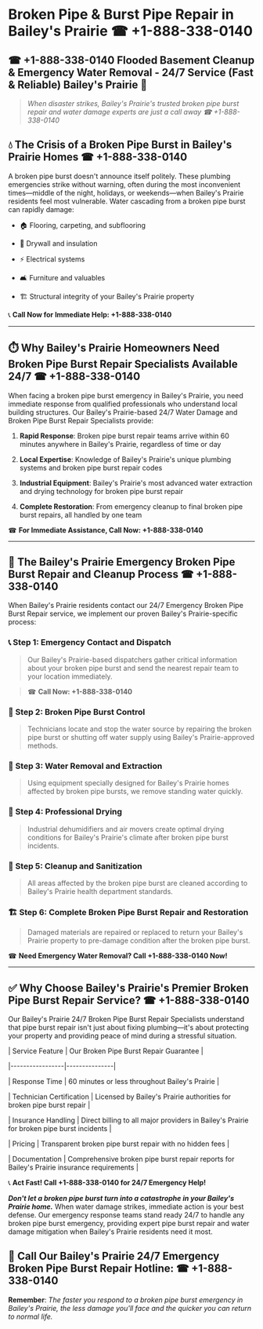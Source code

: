 # Broken Pipe & Burst Pipe Repair in Bailey's Prairie ☎ +1-888-338-0140  
## ☎ +1-888-338-0140 Flooded Basement Cleanup & Emergency Water Removal - 24/7 Service (Fast & Reliable) Bailey's Prairie 🚨  

> *When disaster strikes, Bailey's Prairie's trusted broken pipe burst repair and water damage experts are just a call away ☎ +1-888-338-0140*  

## 💧 The Crisis of a Broken Pipe Burst in Bailey's Prairie Homes ☎ +1-888-338-0140  

A broken pipe burst doesn't announce itself politely. These plumbing emergencies strike without warning, often during the most inconvenient times—middle of the night, holidays, or weekends—when Bailey's Prairie residents feel most vulnerable. Water cascading from a broken pipe burst can rapidly damage:  

* 🏠 Flooring, carpeting, and subflooring  
* 🧱 Drywall and insulation  
* ⚡ Electrical systems  
* 🛋️ Furniture and valuables  
* 🏗️ Structural integrity of your Bailey's Prairie property  

📞 **Call Now for Immediate Help: +1-888-338-0140**  

---  

## ⏱️ Why Bailey's Prairie Homeowners Need Broken Pipe Burst Repair Specialists Available 24/7 ☎ +1-888-338-0140  

When facing a broken pipe burst emergency in Bailey's Prairie, you need immediate response from qualified professionals who understand local building structures. Our Bailey's Prairie-based 24/7 Water Damage and Broken Pipe Burst Repair Specialists provide:  

1. **Rapid Response**: Broken pipe burst repair teams arrive within 60 minutes anywhere in Bailey's Prairie, regardless of time or day  
2. **Local Expertise**: Knowledge of Bailey's Prairie's unique plumbing systems and broken pipe burst repair codes  
3. **Industrial Equipment**: Bailey's Prairie's most advanced water extraction and drying technology for broken pipe burst repair  
4. **Complete Restoration**: From emergency cleanup to final broken pipe burst repairs, all handled by one team  

☎ **For Immediate Assistance, Call Now: +1-888-338-0140**  

---  

## 🔧 The Bailey's Prairie Emergency Broken Pipe Burst Repair and Cleanup Process ☎ +1-888-338-0140  

When Bailey's Prairie residents contact our 24/7 Emergency Broken Pipe Burst Repair service, we implement our proven Bailey's Prairie-specific process:  

### 📞 Step 1: Emergency Contact and Dispatch  
> Our Bailey's Prairie-based dispatchers gather critical information about your broken pipe burst and send the nearest repair team to your location immediately.  
> ☎ **Call Now: +1-888-338-0140**  

### 🚿 Step 2: Broken Pipe Burst Control  
> Technicians locate and stop the water source by repairing the broken pipe burst or shutting off water supply using Bailey's Prairie-approved methods.  

### 🌊 Step 3: Water Removal and Extraction  
> Using equipment specially designed for Bailey's Prairie homes affected by broken pipe bursts, we remove standing water quickly.  

### 💨 Step 4: Professional Drying  
> Industrial dehumidifiers and air movers create optimal drying conditions for Bailey's Prairie's climate after broken pipe burst incidents.  

### 🧼 Step 5: Cleanup and Sanitization  
> All areas affected by the broken pipe burst are cleaned according to Bailey's Prairie health department standards.  

### 🏗️ Step 6: Complete Broken Pipe Burst Repair and Restoration  
> Damaged materials are repaired or replaced to return your Bailey's Prairie property to pre-damage condition after the broken pipe burst.  

☎ **Need Emergency Water Removal? Call +1-888-338-0140 Now!**  

---  

## ✅ Why Choose Bailey's Prairie's Premier Broken Pipe Burst Repair Service? ☎ +1-888-338-0140  

Our Bailey's Prairie 24/7 Broken Pipe Burst Repair Specialists understand that pipe burst repair isn't just about fixing plumbing—it's about protecting your property and providing peace of mind during a stressful situation.  

| Service Feature | Our Broken Pipe Burst Repair Guarantee |  
|-----------------|---------------|  
| Response Time | 60 minutes or less throughout Bailey's Prairie |  
| Technician Certification | Licensed by Bailey's Prairie authorities for broken pipe burst repair |  
| Insurance Handling | Direct billing to all major providers in Bailey's Prairie for broken pipe burst incidents |  
| Pricing | Transparent broken pipe burst repair with no hidden fees |  
| Documentation | Comprehensive broken pipe burst repair reports for Bailey's Prairie insurance requirements |  

📞 **Act Fast! Call +1-888-338-0140 for 24/7 Emergency Help!**  

***Don't let a broken pipe burst turn into a catastrophe in your Bailey's Prairie home.*** When water damage strikes, immediate action is your best defense. Our emergency response teams stand ready 24/7 to handle any broken pipe burst emergency, providing expert pipe burst repair and water damage mitigation when Bailey's Prairie residents need it most.  

## 📱 Call Our Bailey's Prairie 24/7 Emergency Broken Pipe Burst Repair Hotline: ☎ +1-888-338-0140  

**Remember**: *The faster you respond to a broken pipe burst emergency in Bailey's Prairie, the less damage you'll face and the quicker you can return to normal life.*